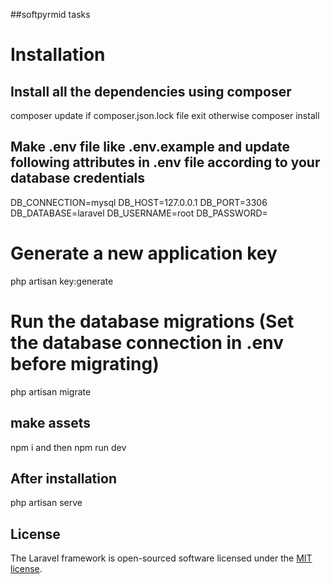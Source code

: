 ##softpyrmid tasks

# Installation

## Install all the dependencies using composer
composer update if composer.json.lock file exit otherwise composer install 


## Make .env file like .env.example and update following attributes in .env file according to your database credentials
DB_CONNECTION=mysql
DB_HOST=127.0.0.1
DB_PORT=3306
DB_DATABASE=laravel
DB_USERNAME=root
DB_PASSWORD=

# Generate a new application key
php artisan key:generate

# Run the database migrations (Set the database connection in .env before migrating)
php artisan migrate

## make assets

npm i and then npm run dev

## After installation

php artisan serve




## License

The Laravel framework is open-sourced software licensed under the [MIT license](https://opensource.org/licenses/MIT).
